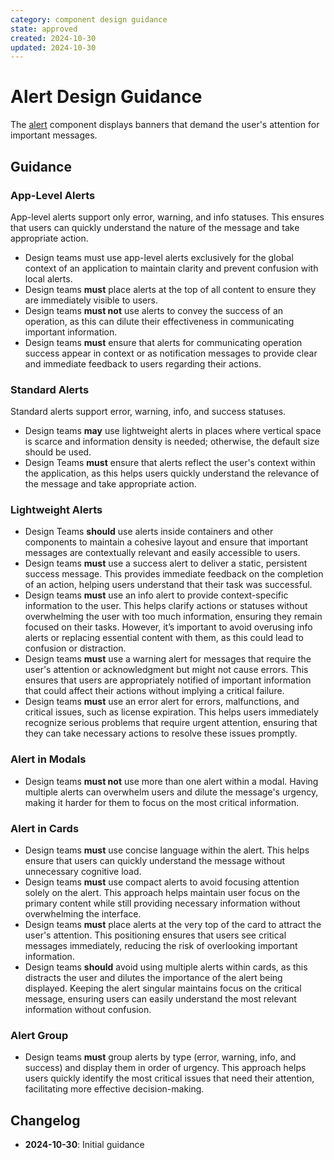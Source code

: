 ```yaml
---
category: component design guidance
state: approved
created: 2024-10-30
updated: 2024-10-30
---
```


# Alert Design Guidance

The [alert](https://clarity.design/documentation/alert) component displays banners that demand the user's attention for important messages.

## Guidance

### App-Level Alerts

App-level alerts support only error, warning, and info statuses. This ensures that users can quickly understand the nature of the message and take appropriate action.

- Design teams must use app-level alerts exclusively for the global context of an application to maintain clarity and prevent confusion with local alerts.
- Design teams **must** place alerts at the top of all content to ensure they are immediately visible to users.
- Design teams **must not** use alerts to convey the success of an operation, as this can dilute their effectiveness in communicating important information.
- Design teams **must** ensure that alerts for communicating operation success appear in context or as notification messages to provide clear and immediate feedback to users regarding their actions.

### Standard Alerts

Standard alerts support error, warning, info, and success statuses.

- Design teams **may** use lightweight alerts in places where vertical space is scarce and information density is needed; otherwise, the default size should be used.
- Design Teams **must** ensure that alerts reflect the user's context within the application, as this helps users quickly understand the relevance of the message and take appropriate action.

### Lightweight Alerts

- Design Teams **should** use alerts inside containers and other components to maintain a cohesive layout and ensure that important messages are contextually relevant and easily accessible to users.
- Design teams **must** use a success alert to deliver a static, persistent success message. This provides immediate feedback on the completion of an action, helping users understand that their task was successful.
- Design teams **must** use an info alert to provide context-specific information to the user. This helps clarify actions or statuses without overwhelming the user with too much information, ensuring they remain focused on their tasks. However, it’s important to avoid overusing info alerts or replacing essential content with them, as this could lead to confusion or distraction.
- Design teams **must** use a warning alert for messages that require the user's attention or acknowledgment but might not cause errors. This ensures that users are appropriately notified of important information that could affect their actions without implying a critical failure.
- Design teams **must** use an error alert for errors, malfunctions, and critical issues, such as license expiration. This helps users immediately recognize serious problems that require urgent attention, ensuring that they can take necessary actions to resolve these issues promptly.

### Alert in Modals

- Design teams **must not** use more than one alert within a modal. Having multiple alerts can overwhelm users and dilute the message's urgency, making it harder for them to focus on the most critical information.

### Alert in Cards

- Design teams **must** use concise language within the alert. This helps ensure that users can quickly understand the message without unnecessary cognitive load.
- Design teams **must** use compact alerts to avoid focusing attention solely on the alert. This approach helps maintain user focus on the primary content while still providing necessary information without overwhelming the interface.
- Design teams **must** place alerts at the very top of the card to attract the user's attention. This positioning ensures that users see critical messages immediately, reducing the risk of overlooking important information.
- Design teams **should** avoid using multiple alerts within cards, as this distracts the user and dilutes the importance of the alert being displayed. Keeping the alert singular maintains focus on the critical message, ensuring users can easily understand the most relevant information without confusion.

### Alert Group

- Design teams **must** group alerts by type (error, warning, info, and success) and display them in order of urgency. This approach helps users quickly identify the most critical issues that need their attention, facilitating more effective decision-making.

## Changelog

- **2024-10-30**: Initial guidance
